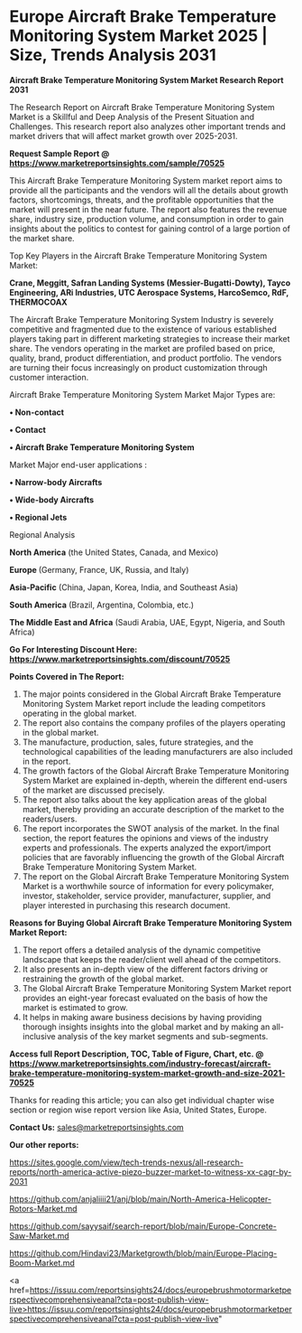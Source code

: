 # Europe Aircraft Brake Temperature Monitoring System Market 2025 | Size, Trends Analysis 2031

<strong>Aircraft Brake Temperature Monitoring System Market Research Report 2031</strong>

The Research Report on Aircraft Brake Temperature Monitoring System Market is a Skillful and Deep Analysis of the Present Situation and Challenges. This research report also analyzes other important trends and market drivers that will affect market growth over 2025-2031.

<strong>Request Sample Report @ <a href=https://www.marketreportsinsights.com/sample/70525>https://www.marketreportsinsights.com/sample/70525</a></strong>

This Aircraft Brake Temperature Monitoring System market report aims to provide all the participants and the vendors will all the details about growth factors, shortcomings, threats, and the profitable opportunities that the market will present in the near future. The report also features the revenue share, industry size, production volume, and consumption in order to gain insights about the politics to contest for gaining control of a large portion of the market share.

Top Key Players in the Aircraft Brake Temperature Monitoring System Market:

<strong>Crane, Meggitt, Safran Landing Systems (Messier-Bugatti-Dowty), Tayco Engineering, ARi Industries, UTC Aerospace Systems, HarcoSemco, RdF, THERMOCOAX</strong>

The Aircraft Brake Temperature Monitoring System Industry is severely competitive and fragmented due to the existence of various established players taking part in different marketing strategies to increase their market share. The vendors operating in the market are profiled based on price, quality, brand, product differentiation, and product portfolio. The vendors are turning their focus increasingly on product customization through customer interaction.

Aircraft Brake Temperature Monitoring System Market Major Types are:

<strong>• Non-contact

• Contact

• Aircraft Brake Temperature Monitoring System</strong>

Market Major end-user applications :

<strong>• Narrow-body Aircrafts

• Wide-body Aircrafts

• Regional Jets</strong>

Regional Analysis

</u><strong><b>North America</b></strong> (the United States, Canada, and Mexico)

<strong><b>Europe </b></strong>(Germany, France, UK, Russia, and Italy)

<strong><b>Asia-Pacific</b></strong> (China, Japan, Korea, India, and Southeast Asia)

<strong><b>South America</b></strong> (Brazil, Argentina, Colombia, etc.)

<strong><b>The Middle East and Africa</b></strong> (Saudi Arabia, UAE, Egypt, Nigeria, and South Africa)

<strong>Go For Interesting Discount Here: <a href=https://www.marketreportsinsights.com/discount/70525>https://www.marketreportsinsights.com/discount/70525</a></strong>

<strong>Points Covered in The Report:</strong>
<ol>
  <li>The major points considered in the Global Aircraft Brake Temperature Monitoring System Market report include the leading competitors operating in the global market.</li>
  <li>The report also contains the company profiles of the players operating in the global market.</li>
  <li>The manufacture, production, sales, future strategies, and the technological capabilities of the leading manufacturers are also included in the report.</li>
  <li>The growth factors of the Global Aircraft Brake Temperature Monitoring System Market are explained in-depth, wherein the different end-users of the market are discussed precisely.</li>
  <li>The report also talks about the key application areas of the global market, thereby providing an accurate description of the market to the readers/users.</li>
  <li>The report incorporates the SWOT analysis of the market. In the final section, the report features the opinions and views of the industry experts and professionals. The experts analyzed the export/import policies that are favorably influencing the growth of the Global Aircraft Brake Temperature Monitoring System Market.</li>
  <li>The report on the Global Aircraft Brake Temperature Monitoring System Market is a worthwhile source of information for every policymaker, investor, stakeholder, service provider, manufacturer, supplier, and player interested in purchasing this research document.</li>
</ol>
<strong>Reasons for Buying Global Aircraft Brake Temperature Monitoring System Market Report:</strong>

<ol>
  <li>The report offers a detailed analysis of the dynamic competitive landscape that keeps the reader/client well ahead of the competitors.</li>
  <li>It also presents an in-depth view of the different factors driving or restraining the growth of the global market.</li>
  <li>The Global Aircraft Brake Temperature Monitoring System Market report provides an eight-year forecast evaluated on the basis of how the market is estimated to grow.</li>
  <li>It helps in making aware business decisions by having providing thorough insights insights into the global market and by making an all-inclusive analysis of the key market segments and sub-segments.</li>
</ol>
<strong>Access full Report Description, TOC, Table of Figure, Chart, etc. @ <a href=https://www.marketreportsinsights.com/industry-forecast/aircraft-brake-temperature-monitoring-system-market-growth-and-size-2021-70525>https://www.marketreportsinsights.com/industry-forecast/aircraft-brake-temperature-monitoring-system-market-growth-and-size-2021-70525</a></strong>


Thanks for reading this article; you can also get individual chapter wise section or region wise report version like Asia, United States, Europe.

<strong>Contact Us:</strong>
sales@marketreportsinsights.com

<strong>Our other reports:</strong>

<a href=https://sites.google.com/view/tech-trends-nexus/all-research-reports/north-america-active-piezo-buzzer-market-to-witness-xx-cagr-by-2031>https://sites.google.com/view/tech-trends-nexus/all-research-reports/north-america-active-piezo-buzzer-market-to-witness-xx-cagr-by-2031</a>

<a href=https://github.com/anjaliiii21/anj/blob/main/North-America-Helicopter-Rotors-Market.md>https://github.com/anjaliiii21/anj/blob/main/North-America-Helicopter-Rotors-Market.md</a>

<a href=https://github.com/sayysaif/search-report/blob/main/Europe-Concrete-Saw-Market.md>https://github.com/sayysaif/search-report/blob/main/Europe-Concrete-Saw-Market.md</a>

<a href=https://github.com/Hindavi23/Marketgrowth/blob/main/Europe-Placing-Boom-Market.md>https://github.com/Hindavi23/Marketgrowth/blob/main/Europe-Placing-Boom-Market.md</a>

<a href=https://issuu.com/reportsinsights24/docs/europebrushmotormarketperspectivecomprehensiveanal?cta=post-publish-view-live>https://issuu.com/reportsinsights24/docs/europebrushmotormarketperspectivecomprehensiveanal?cta=post-publish-view-live</a>"
